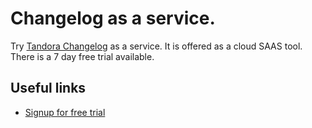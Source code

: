 # Changelog as a service.
Try [Tandora Changelog](https://tandora.co/changelog) as a service. It is offered as a cloud SAAS tool. There is a 7 day free trial available.

## Useful links

- [Signup for free trial](https://app.tandora.co/signup)
